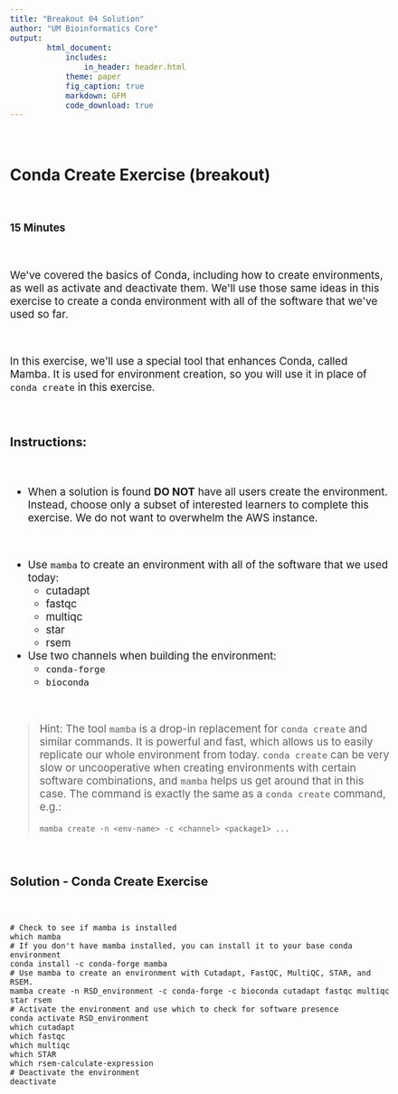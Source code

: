 ```yaml
---
title: "Breakout 04 Solution"
author: "UM Bioinformatics Core"
output:
        html_document:
            includes:
                in_header: header.html
            theme: paper
            fig_caption: true
            markdown: GFM
            code_download: true
---
```

<style type="text/css">
body{ /* Normal  */
      font-size: 14pt;
  }
pre {
  font-size: 12pt
}
</style>

<br>

## Conda Create Exercise (breakout)

<br>

**15 Minutes**

<br>

We've covered the basics of Conda, including how to create environments, as well as activate and deactivate them. We'll use those same ideas in this exercise to create a conda environment with all of the software that we've used so far.

<br>

In this exercise, we'll use a special tool that enhances Conda, called Mamba. It is used for environment creation, so you will use it in place of `conda create` in this exercise.

<br>

### Instructions:

<br>

- When a solution is found **DO NOT** have all users create the environment. Instead, choose only a subset of interested learners to complete this exercise. We do not want to overwhelm the AWS instance.

<br>

- Use `mamba` to create an environment with all of the software that we used today:
    - cutadapt
    - fastqc
    - multiqc
    - star
    - rsem
- Use two channels when building the environment:
    - `conda-forge`
    - `bioconda`

<br>

> Hint: The tool `mamba` is a drop-in replacement for `conda create` and similar commands.
> It is powerful and fast, which allows us to easily replicate our whole environment from today.
> `conda create` can be very slow or uncooperative when creating environments with certain
> software combinations, and `mamba` helps us get around that in this case.
> The command is exactly the same as a `conda create` command, e.g.:
>
> ~~~
> mamba create -n <env-name> -c <channel> <package1> ...
> ~~~

<br>

### Solution - Conda Create Exercise

<br>

```
# Check to see if mamba is installed
which mamba
# If you don't have mamba installed, you can install it to your base conda environment
conda install -c conda-forge mamba
# Use mamba to create an environment with Cutadapt, FastQC, MultiQC, STAR, and RSEM.
mamba create -n RSD_environment -c conda-forge -c bioconda cutadapt fastqc multiqc star rsem
# Activate the environment and use which to check for software presence
conda activate RSD_environment
which cutadapt
which fastqc
which multiqc
which STAR
which rsem-calculate-expression
# Deactivate the environment
deactivate
```

<br>
